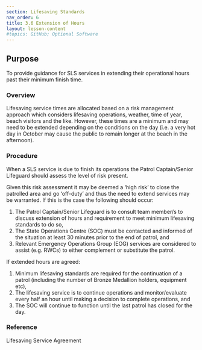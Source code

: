 ```yaml
---
section: Lifesaving Standards
nav_order: 6
title: 3.6 Extension of Hours
layout: lesson-content
#topics: GitHub; Optional Software
---
```


## Purpose

To provide guidance for SLS services in extending their operational hours past their minimum finish time.

### Overview

Lifesaving service times are allocated based on a risk management approach which considers lifesaving operations, weather, time of year, beach visitors and the like. However, these times are a minimum and may need to be extended depending on the conditions on the day (i.e. a very hot day in October may cause the public to remain longer at the beach in the afternoon).

### Procedure

When a SLS service is due to finish its operations the Patrol Captain/Senior Lifeguard should assess the level of risk present.

Given this risk assessment it may be deemed a ‘high risk’ to close the patrolled area and go ‘off-duty’ and thus the need to extend services may be warranted. If this is the case the following should occur:

1. The Patrol Captain/Senior Lifeguard is to consult team member/s to discuss extension of hours and requirement to meet minimum lifesaving standards to do so,
2. The State Operations Centre (SOC) must be contacted and informed of the situation at least 30 minutes prior to the end of patrol, and
3. Relevant Emergency Operations Group (EOG) services are considered to assist (e.g. RWCs) to either complement or substitute the patrol.

If extended hours are agreed:

1. Minimum lifesaving standards are required for the continuation of a patrol (including the number of Bronze Medallion holders, equipment etc),
2. The lifesaving service is to continue operations and monitor/evaluate every half an hour until making a decision to complete operations, and
3. The SOC will continue to function until the last patrol has closed for the day.

### Reference

Lifesaving Service Agreement